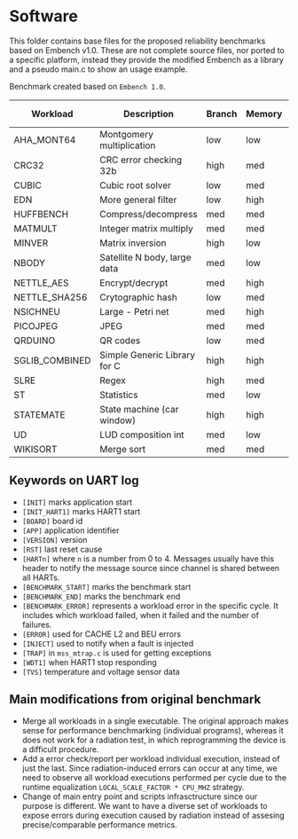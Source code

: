 # Software

This folder contains base files for the proposed reliability benchmarks based on Embench v1.0. These are not complete source files, nor ported to a specific platform, instead they provide the modified Embench as a library and a pseudo main.c to show an usage example. 

Benchmark created based on `Embench 1.0`.

| Workload       | Description                   | Branch | Memory | Compute | Floating Point | Dynamic Alloc | Included  |
|----------------| ------------------------------| -------| -------|---------|----------------|---------------|-----------|
| AHA_MONT64     | Montgomery multiplication     | low    | low    | high    | no             | no            | yes       |
| CRC32          | CRC error checking 32b        | high   | med    | low     | no             | no            | yes       |
| CUBIC          | Cubic root solver             | low    | med    | med     | yes            | no            | yes       |
| EDN            | More general filter           | low    | high   | med     | no             | no            | yes       |
| HUFFBENCH      | Compress/decompress           | med    | med    | med     | no             | yes           | no        |
| MATMULT        | Integer matrix multiply       | med    | med    | med     | no             | no            | yes       |
| MINVER         | Matrix inversion              | high   | low    | med     | yes            | no            | yes       |
| NBODY          | Satellite N body, large data  | med    | low    | high    | yes            | no            | yes       |
| NETTLE_AES     | Encrypt/decrypt               | med    | high   | low     | no             | no            | yes       |
| NETTLE_SHA256  | Crytographic hash             | low    | med    | med     | no             | no            | yes       |
| NSICHNEU       | Large - Petri net             | med    | high   | low     | no             | no            | yes       |
| PICOJPEG       | JPEG                          | med    | med    | high    | no             | no            | no        |
| QRDUINO        | QR codes                      | low    | med    | med     | no             | yes           | no        |
| SGLIB_COMBINED | Simple Generic Library for C  | high   | high   | low     | no             | yes           | no        |
| SLRE           | Regex                         | high   | med    | med     | no             | no            | yes       |
| ST             | Statistics                    | med    | low    | high    | yes            | no            | yes       |
| STATEMATE      | State machine (car window)    | high   | high   | low     | no             | no            | yes       |
| UD             | LUD composition int           | med    | low    | high    | no             | no            | yes       |
| WIKISORT       | Merge sort                    | med    | med    | med     | no             | no            | yes       |

## Keywords on UART log
- `[INIT]` marks application start
- `[INIT_HART1]` marks HART1 start
- `[BOARD]` board id
- `[APP]` application identifier
- `[VERSION]` version
- `[RST]` last reset cause
- `[HARTn]` where `n` is a number from 0 to 4. Messages usually have this header to notify the message source since channel is shared between all HARTs.
- `[BENCHMARK_START]` marks the benchmark start
- `[BENCHMARK_END]` marks the benchmark end
- `[BENCHMARK_ERROR]` represents a workload error in the specific cycle. It includes which workload failed, when it failed and the number of failures.
- `[ERROR]` used for CACHE L2 and BEU errors
- `[INJECT]` used to notify when a fault is injected
- `[TRAP]` in `mss_mtrap.c` is used for getting exceptions 
- `[WDT1]` when HART1 stop responding
- `[TVS]` temperature and voltage sensor data

## Main modifications from original benchmark

- Merge all workloads in a single executable. The original approach makes sense for performance benchmarking (individual programs), whereas it does not work for a radiation test, in which reprogramming the device is a difficult procedure.
- Add a error check/report per workload individual execution, instead of just the last. Since radiation-induced errors can occur at any time, we need to observe all workload executions performed per cycle due to the runtime equalization `LOCAL_SCALE_FACTOR * CPU_MHZ` strategy.
- Change of main entry point and scripts infrasctructure since our purpose is different. We want to have a diverse set of workloads to expose errors during execution caused by radiation instead of assesing precise/comparable performance metrics. 

